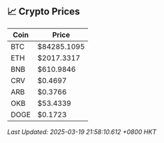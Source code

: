 ## 📈 Crypto Prices

| Coin | Price |
| ---- | ----- |
| BTC | $84285.1095 |
| ETH | $2017.3317 |
| BNB | $610.9846 |
| CRV | $0.4697 |
| ARB | $0.3766 |
| OKB | $53.4339 |
| DOGE | $0.1723 |

_Last Updated: 2025-03-19 21:58:10.612 +0800 HKT_